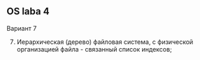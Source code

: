 ## OS laba 4 
Вариант 7 

7. Иерархическая (дерево) файловая система, с физической организацией файла -  связанный список индексов;